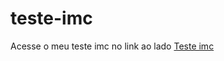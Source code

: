 # teste-imc
 <p>Acesse o meu teste imc no link ao lado
 <a href= "https://kennyendersen.github.io/teste-imc/imc/index" target= "_blank" rel= "external">Teste imc</a>
 </p>
